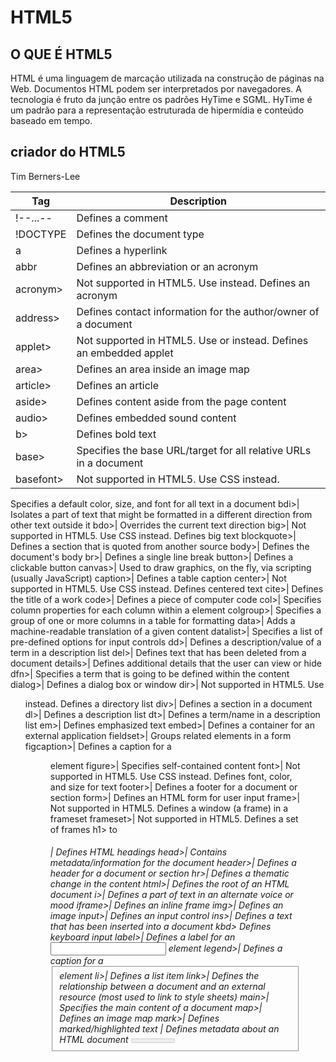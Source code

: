 # HTML5

## O QUE É HTML5
HTML é uma linguagem de marcação utilizada na construção de páginas na Web. Documentos HTML podem ser interpretados por navegadores. A tecnologia é fruto da junção entre os padrões HyTime e SGML. HyTime é um padrão para a representação estruturada de hipermídia e conteúdo baseado em tempo. 

## criador do HTML5
Tim Berners-Lee

Tag       | Description 
--------- | ------      
!--...--  | Defines a comment
!DOCTYPE| Defines the document type
a       |	Defines a hyperlink
abbr    |	Defines an abbreviation or an acronym
acronym> |	Not supported in HTML5. Use <abbr> instead. Defines an acronym
address> |	Defines contact information for the author/owner of a document
applet>  |	Not supported in HTML5. Use <embed> or <object> instead. Defines an embedded applet
area>    |	Defines an area inside an image map
article> |	Defines an article
aside>   |	Defines content aside from the page content
audio>|	Defines embedded sound content
b>|	Defines bold text
base>|	Specifies the base URL/target for all relative URLs in a document
basefont>|	Not supported in HTML5. Use CSS instead.
Specifies a default color, size, and font for all text in a document
bdi>|	Isolates a part of text that might be formatted in a different direction from other text outside it
bdo>|	Overrides the current text direction
big>|	Not supported in HTML5. Use CSS instead.
Defines big text
blockquote>|	Defines a section that is quoted from another source
body>|	Defines the document's body
br>|	Defines a single line break
button>|	Defines a clickable button
canvas>|	Used to draw graphics, on the fly, via scripting (usually JavaScript)
caption>|	Defines a table caption
center>|	Not supported in HTML5. Use CSS instead.
Defines centered text
cite>|	Defines the title of a work
code>|	Defines a piece of computer code
col>|	Specifies column properties for each column within a <colgroup> element 
colgroup>|	Specifies a group of one or more columns in a table for formatting
data>|	Adds a machine-readable translation of a given content
datalist>|	Specifies a list of pre-defined options for input controls
dd>|	Defines a description/value of a term in a description list
del>|	Defines text that has been deleted from a document
details>|	Defines additional details that the user can view or hide
dfn>|	Specifies a term that is going to be defined within the content
dialog>|	Defines a dialog box or window
dir>|	Not supported in HTML5. Use <ul> instead.
Defines a directory list
div>|	Defines a section in a document
dl>|	Defines a description list
dt>|	Defines a term/name in a description list
em>|	Defines emphasized text 
embed>|	Defines a container for an external application
fieldset>|	Groups related elements in a form
figcaption>|	Defines a caption for a <figure> element
figure>|	Specifies self-contained content
font>|	Not supported in HTML5. Use CSS instead.
Defines font, color, and size for text
footer>|	Defines a footer for a document or section
form>|	Defines an HTML form for user input
frame>|	Not supported in HTML5.
Defines a window (a frame) in a frameset
frameset>|	Not supported in HTML5.
Defines a set of frames
h1> to <h6>|	Defines HTML headings
head>|	Contains metadata/information for the document
header>|	Defines a header for a document or section
hr>|	Defines a thematic change in the content
html>|	Defines the root of an HTML document
i>|	Defines a part of text in an alternate voice or mood
iframe>|	Defines an inline frame
img>|	Defines an image
input>|	Defines an input control
ins>|	Defines a text that has been inserted into a document
kbd>	Defines keyboard input
label>|	Defines a label for an <input> element
legend>|	Defines a caption for a <fieldset> element
li>|	Defines a list item
link>|	Defines the relationship between a document and an external resource (most used to link to style sheets)
main>|	Specifies the main content of a document
map>|	Defines an image map
mark>|	Defines marked/highlighted text
<meta>|	Defines metadata about an HTML document
<meter>|	Defines a scalar measurement within a known range (a gauge)
<nav>|	Defines navigation links
<noframes>|	Not supported in HTML5.
Defines an alternate content for users that do not support frames
<noscript>|	Defines an alternate content for users that do not support client-side scripts
<object>|	Defines a container for an external application
<ol>|	Defines an ordered list
<optgroup>|	Defines a group of related options in a drop-down list
<option>|	Defines an option in a drop-down list
<output>|	Defines the result of a calculation
<p>|	Defines a paragraph
<param>|	Defines a parameter for an object
<picture>|	Defines a container for multiple image resources
<pre>|	Defines preformatted text
<progress>|	Represents the progress of a task
<q>|	Defines a short quotation
<rp>|	Defines what to show in browsers that do not support ruby annotations
<rt>|	Defines an explanation/pronunciation of characters (for East Asian typography)
<ruby>|	Defines a ruby annotation (for East Asian typography)
<s>|	Defines text that is no longer correct
<samp>|	Defines sample output from a computer program
<script>|	Defines a client-side script
<section>|	Defines a section in a document
<select>|	Defines a drop-down list
<small>|	Defines smaller text
<source>|	Defines multiple media resources for media elements (<video> and <audio>)
<span>|	Defines a section in a document
<strike>|	Not supported in HTML5. Use <del> or <s> instead.
Defines strikethrough text
<strong>|	Defines important text
<style>|	Defines style information for a document
<sub>|	Defines subscripted text
<summary>|	Defines a visible heading for a <details> element
<sup>|	Defines superscripted text
<svg>|	Defines a container for SVG graphics
<table>|	Defines a table
<tbody>|	Groups the body content in a table
<td>|	Defines a cell in a table
<template>|	Defines a container for content that should be hidden when the page loads
<textarea>|	Defines a multiline input control (text area)
<tfoot>|	Groups the footer content in a table
<th>|	Defines a header cell in a table
<thead>|	Groups the header content in a table
time>|	Defines a specific time (or datetime)
title>|	Defines a title for the document
tr>|	Defines a row in a table
track>|	Defines text tracks for media elements (<video> and <audio>)
tt>|	Not supported in HTML5. Use CSS instead.
Defines teletype text
u>|	Defines some text that is unarticulated and styled differently from normal text
ul>|	Defines an unordered list
var>|	Defines a variable
video>|	Defines embedded video content
wbr>|	Defines a possible line-break
